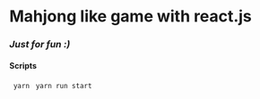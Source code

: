# Mahjong like game with react.js
### *Just for fun :)*
#### Scripts
``` yarn```
``` yarn run start```
